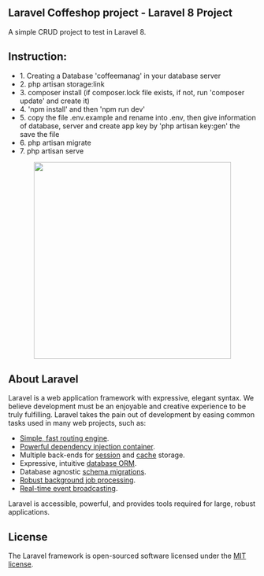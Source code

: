 ## Laravel Coffeshop project - Laravel 8 Project
A simple CRUD project to test in Laravel 8.

## Instruction:
<ul>
    <li>1. Creating a Database 'coffeemanag' in your database server</li>
    <li>2. php artisan storage:link</li>
    <li>3. composer install (if composer.lock file exists, if not, run 'composer update' and create it)</li>
    <li>4. 'npm install' and then 'npm run dev'</li>
    <li>5. copy the file .env.example and rename into .env, then give information of database, server and create app key by 'php artisan key:gen' the save the file</li>
    <li>6. php artisan migrate</li>
    <li>7. php artisan serve</li> 
</ul>

   
<p align="center"><a href="https://laravel.com" target="_blank"><img src="https://raw.githubusercontent.com/laravel/art/master/logo-lockup/5%20SVG/2%20CMYK/1%20Full%20Color/laravel-logolockup-cmyk-red.svg" width="400"></a></p>

## About Laravel

Laravel is a web application framework with expressive, elegant syntax. We believe development must be an enjoyable and creative experience to be truly fulfilling. Laravel takes the pain out of development by easing common tasks used in many web projects, such as:

- [Simple, fast routing engine](https://laravel.com/docs/routing).
- [Powerful dependency injection container](https://laravel.com/docs/container).
- Multiple back-ends for [session](https://laravel.com/docs/session) and [cache](https://laravel.com/docs/cache) storage.
- Expressive, intuitive [database ORM](https://laravel.com/docs/eloquent).
- Database agnostic [schema migrations](https://laravel.com/docs/migrations).
- [Robust background job processing](https://laravel.com/docs/queues).
- [Real-time event broadcasting](https://laravel.com/docs/broadcasting).

Laravel is accessible, powerful, and provides tools required for large, robust applications.

## License

The Laravel framework is open-sourced software licensed under the [MIT license](https://opensource.org/licenses/MIT).

